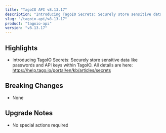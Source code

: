 ```yaml
---
title: "TagoIO API v8.13.17"
description: "Introducing TagoIO Secrets: Securely store sensitive data like passwords and API keys within TagoIO. All details are here: https://help.tago.io/portal/en/kb/articles/secrets"
slug: "/tagoio-api/v8-13-17"
product: "tagoio-api"
version: "v8.13.17"
---
```


## Highlights

- Introducing TagoIO Secrets: Securely store sensitive data like passwords and API keys within TagoIO. All details are here: https://help.tago.io/portal/en/kb/articles/secrets

## Breaking Changes

- None

## Upgrade Notes

- No special actions required
